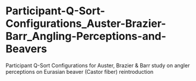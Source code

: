 # Participant-Q-Sort-Configurations_Auster-Brazier-Barr_Angling-Perceptions-and-Beavers
Participant Q-Sort Configurations for Auster, Brazier &amp; Barr study on angler perceptions on Eurasian beaver (Castor fiber) reintroduction
